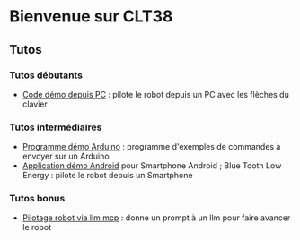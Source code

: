 

# Bienvenue sur CLT38

## Tutos

### Tutos débutants

- [Code démo depuis PC](https://github.com/CLT-38/basic-pc/) : pilote le robot depuis un PC avec les flèches du clavier

### Tutos intermédiaires

- [Programme démo Arduino](https://github.com/CLT-38/basic-arduino) : programme d'exemples de commandes à envoyer sur un Arduino
- [Application démo Android](https://github.com/CLT-38/mit-app-inventor-ble/tree/main) pour Smartphone Android ; Blue Tooth Low Energy : pilote le robot depuis un Smartphone

### Tutos bonus

- [Pilotage robot via llm mcp](https://github.com/CLT-38/mcp-pilot) : donne un prompt à un llm pour faire avancer le robot
